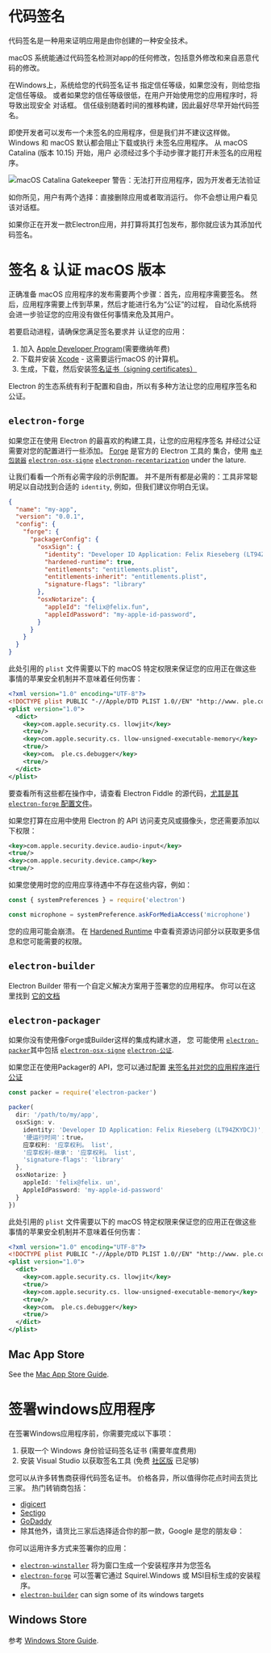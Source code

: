 # 代码签名

代码签名是一种用来证明应用是由你创建的一种安全技术。

macOS 系统能通过代码签名检测对app的任何修改，包括意外修改和来自恶意代码的修改。

在Windows上，系统给您的代码签名证书 指定信任等级，如果您没有，则给您指定信任等级。 或者如果您的信任等级很低，在用户开始使用您的应用程序时，将导致出现安全 对话框。  信任级别随着时间的推移构建，因此最好尽早开始代码签名。

即使开发者可以发布一个未签名的应用程序，但是我们并不建议这样做。 Windows 和 macOS 默认都会阻止下载或执行 未签名应用程序。 从 macOS Catalina (版本 10.15) 开始，用户 必须经过多个手动步骤才能打开未签名的应用程序。

![macOS Catalina Gatekeeper 警告：无法打开应用程序，因为开发者无法验证](../images/gatekeeper.png)

如你所见，用户有两个选择：直接删除应用或者取消运行。 你不会想让用户看见该对话框。

如果你正在开发一款Electron应用，并打算将其打包发布，那你就应该为其添加代码签名。

# 签名 & 认证 macOS 版本

正确准备 macOS 应用程序的发布需要两个步骤：首先，应用程序需要签名。 然后，应用程序需要上传到苹果，然后才能进行名为“公证”的过程， 自动化系统将会进一步验证您的应用没有做任何事情来危及其用户。

若要启动进程，请确保您满足签名要求并 认证您的应用：

1. 加入 [Apple Developer Program][](需要缴纳年费)
2. 下载并安装 [Xcode][] - 这需要运行macOS 的计算机。
3. 生成，下载，然后安装[签名证书（signing certificates）][]

Electron 的生态系统有利于配置和自由，所以有多种方法让您的应用程序签名和公证。

## `electron-forge`

如果您正在使用 Electron 的最喜欢的构建工具，让您的应用程序签名 并经过公证需要对您的配置进行一些添加。 [Forge](https://electronforge.io) 是官方的 Electron 工具的 集合，使用 [`电子包装器`][] [`electron-osx-signe`][] [`electronon-recentarization`][] under the lature.

让我们看看一个所有必需字段的示例配置。 并不是所有都是必需的：工具非常聪明足以自动找到合适的 `identity`, 例如，但我们建议你明白无误。

```json
{
  "name": "my-app",
  "version": "0.0.1",
  "config": {
    "forge": {
      "packagerConfig": {
        "osxSign": {
          "identity": "Developer ID Application: Felix Rieseberg (LT94ZKYDCJ)",
          "hardened-runtime": true,
          "entitlements": "entitlements.plist",
          "entitlements-inherit": "entitlements.plist",
          "signature-flags": "library"
        },
        "osxNotarize": {
          "appleId": "felix@felix.fun",
          "appleIdPassword": "my-apple-id-password",
        }
      }
    }
  }
}
```

此处引用的 `plist` 文件需要以下的 macOS 特定权限来保证您的应用正在做这些事情的苹果安全机制并不意味着任何伤害：

```xml
<?xml version="1.0" encoding="UTF-8"?>
<!DOCTYPE plist PUBLIC "-//Apple/DTD PLIST 1.0//EN" "http://www. ple.com/DTDs/PropertyList-1.0.dtd">
<plist version="1.0">
  <dict>
    <key>com.apple.security.cs. llowjit</key>
    <true/>
    <key>com.apple.security.cs. llow-unsigned-executable-memory</key>
    <true/>
    <key>com。 ple.cs.debugger</key>
    <true/>
  </dict>
</plist>
```

要查看所有这些都在操作中，请查看 Electron Fiddle 的源代码，[尤其是其 `electron-forge` 配置文件](https://github.com/electron/fiddle/blob/master/forge.config.js)。

如果您打算在应用中使用 Electron 的 API 访问麦克风或摄像头，您还需要添加以下权限：

```xml
<key>com.apple.security.device.audio-input</key>
<true/>
<key>com.apple.security.device.camp</key>
<true/>
```

如果您使用时您的应用应享待遇中不存在这些内容，例如：

```js
const { systemPreferences } = require('electron')

const microphone = systemPreference.askForMediaAccess('microphone')
```

您的应用可能会崩溃。 在 [Hardened Runtime](https://developer.apple.com/documentation/security/hardened_runtime) 中查看资源访问部分以获取更多信息和您可能需要的权限。

## `electron-builder`

Electron Builder 带有一个自定义解决方案用于签署您的应用程序。 你可以在这里找到 [它的文档](https://www.electron.build/code-signing)

## `electron-packager`

如果你没有使用像Forge或Builder这样的集成构建水道， 您 可能使用 [`electron-packer`][]其中包括 [`electron-osx-signe`][] [`electron-公证`][].

如果您正在使用Packager的 API，您可以通过配置 [来签名并对您的应用程序进行公证](https://electron.github.io/electron-packager/master/interfaces/electronpackager.options.html)

```js
const packer = require('electron-packer')

packer(
  dir: '/path/to/my/app',
  osxSign: v.
    identity: 'Developer ID Application: Felix Rieseberg (LT94ZKYDCJ)',
    '硬运行时间'：true，
    应享权利: '应享权利。 list',
    '应享权利-继承': '应享权利。 list',
    'signature-flags': 'library'
  },
  osxNotarize: }
    appleId: 'felix@felix. un',
    AppleIdPassword: 'my-apple-id-password'
  }
})
```

此处引用的 `plist` 文件需要以下的 macOS 特定权限来保证您的应用正在做这些事情的苹果安全机制并不意味着任何伤害：

```xml
<?xml version="1.0" encoding="UTF-8"?>
<!DOCTYPE plist PUBLIC "-//Apple/DTD PLIST 1.0//EN" "http://www. ple.com/DTDs/PropertyList-1.0.dtd">
<plist version="1.0">
  <dict>
    <key>com.apple.security.cs. llowjit</key>
    <true/>
    <key>com.apple.security.cs. llow-unsigned-executable-memory</key>
    <true/>
    <key>com。 ple.cs.debugger</key>
    <true/>
  </dict>
</plist>
```

## Mac App Store

See the [Mac App Store Guide][].

# 签署windows应用程序

在签署Windows应用程序前，你需要完成以下事项：

1. 获取一个 Windows 身份验证码签名证书 (需要年度费用)
2. 安装 Visual Studio 以获取签名工具 (免费 [社区版](https://visualstudio.microsoft.com/vs/community/) 已足够)

您可以从许多转售商获得代码签名证书。 价格各异，所以值得你花点时间去货比三家。 热门转销商包括：

* [digicert](https://www.digicert.com/code-signing/microsoft-authenticode.htm)
* [Sectigo](https://sectigo.com/ssl-certificates-tls/code-signing)
* [GoDaddy](https://au.godaddy.com/web-security/code-signing-certificate)
* 除其他外，请货比三家后选择适合你的那一款，Google 是您的朋友😄：

你可以运用许多方式来签署你的应用：

* [`electron-winstaller`][] 将为窗口生成一个安装程序并为您签名
* [`electron-forge`][] 可以签署它通过 Squirel.Windows 或 MSI目标生成的安装程序。
* [`electron-builder`][] can sign some of its windows targets

## Windows Store

参考 [Windows Store Guide][].

[Apple Developer Program]: https://developer.apple.com/programs/
[`electron-builder`]: https://github.com/electron-userland/electron-builder
[`electron-forge`]: https://github.com/electron-userland/electron-forge
[`electron-osx-signe`]: https://github.com/electron-userland/electron-osx-sign
[`电子包装器`]: https://github.com/electron/electron-packager
[`electron-packer`]: https://github.com/electron/electron-packager
[`electronon-recentarization`]: https://github.com/electron/electron-notarize
[`electron-公证`]: https://github.com/electron/electron-notarize
[`electron-winstaller`]: https://github.com/electron/windows-installer
[Xcode]: https://developer.apple.com/xcode
[签名证书（signing certificates）]: https://github.com/electron/electron-osx-sign/wiki/1.-Getting-Started#certificates
[Mac App Store Guide]: mac-app-store-submission-guide.md
[Windows Store Guide]: windows-store-guide.md
